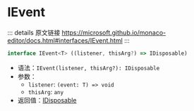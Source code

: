 # IEvent

<backTop />
        
::: details 原文链接
https://microsoft.github.io/monaco-editor/docs.html#interfaces/IEvent.html
:::

```ts
interface IEvent<T> ((listener, thisArg?) => IDisposable)
```

- 语法：`IEvent(listener, thisArg?): IDisposable`
- 参数：
  - `listener`: `(event: T) => void`
  - `thisArg`: `any`
- 返回值：[IDisposable](/api/IDisposable.md)